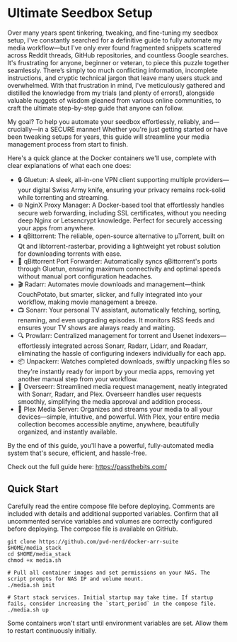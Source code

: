 # Ultimate Seedbox Setup

Over many years spent tinkering, tweaking, and fine-tuning my seedbox setup, I've constantly searched for a definitive guide to fully automate my media workflow—but I've only ever found fragmented snippets scattered across Reddit threads, GitHub repositories, and countless Google searches. It's frustrating for anyone, beginner or veteran, to piece this puzzle together seamlessly. There’s simply too much conflicting information, incomplete instructions, and cryptic technical jargon that leave many users stuck and overwhelmed. With that frustration in mind, I've meticulously gathered and distilled the knowledge from my trials (and plenty of errors!), alongside valuable nuggets of wisdom gleaned from various online communities, to craft the ultimate step-by-step guide that anyone can follow.

My goal? To help you automate your seedbox effortlessly, reliably, and—crucially—in a SECURE manner! Whether you're just getting started or have been tweaking setups for years, this guide will streamline your media management process from start to finish.

Here's a quick glance at the Docker containers we'll use, complete with clear explanations of what each one does:

- 🔒 Gluetun: A sleek, all-in-one VPN client supporting multiple providers—your digital Swiss Army knife, ensuring your privacy remains rock-solid while torrenting and streaming.
- 🌐 NginX Proxy Manager: A Docker-based tool that effortlessly handles secure web forwarding, including SSL certificates, without you needing deep Nginx or Letsencrypt knowledge. Perfect for securely accessing your apps from anywhere.
- ⬇️ qBittorrent: The reliable, open-source alternative to µTorrent, built on Qt and libtorrent-rasterbar, providing a lightweight yet robust solution for downloading torrents with ease.
- 🔄 qBittorrent Port Forwarder: Automatically syncs qBittorrent's ports through Gluetun, ensuring maximum connectivity and optimal speeds without manual port configuration headaches.
- 🎬 Radarr: Automates movie downloads and management—think CouchPotato, but smarter, slicker, and fully integrated into your workflow, making movie management a breeze.
- 📺 Sonarr: Your personal TV assistant, automatically fetching, sorting, renaming, and even upgrading episodes. It monitors RSS feeds and ensures your TV shows are always ready and waiting.
- 🔍 Prowlarr: Centralized management for torrent and Usenet indexers—effortlessly integrated across Sonarr, Radarr, Lidarr, and Readarr, eliminating the hassle of configuring indexers individually for each app.
- 📦 Unpackerr: Watches completed downloads, swiftly unpacking files so they're instantly ready for import by your media apps, removing yet another manual step from your workflow.
- 📝 Overseerr: Streamlined media request management, neatly integrated with Sonarr, Radarr, and Plex. Overseerr handles user requests smoothly, simplifying the media approval and addition process.
- 📡 Plex Media Server: Organizes and streams your media to all your devices—simple, intuitive, and powerful. With Plex, your entire media collection becomes accessible anytime, anywhere, beautifully organized, and instantly available.

By the end of this guide, you'll have a powerful, fully-automated media system that's secure, efficient, and hassle-free.

Check out the full guide here: https://passthebits.com/

## Quick Start
Carefully read the entire compose file before deploying. Comments are included with details and additional supported variables. Confirm that all uncommented service variables and volumes are correctly configured before deploying. The compose file is available on GitHub.
```
git clone https://github.com/pvd-nerd/docker-arr-suite $HOME/media_stack
cd $HOME/media_stack
chmod +x media.sh

# Pull all container images and set permissions on your NAS. The script prompts for NAS IP and volume mount.
./media.sh init

# Start stack services. Initial startup may take time. If startup fails, consider increasing the `start_period` in the compose file.
./media.sh up
```

Some containers won't start until environment variables are set. Allow them to restart continuously initially.

